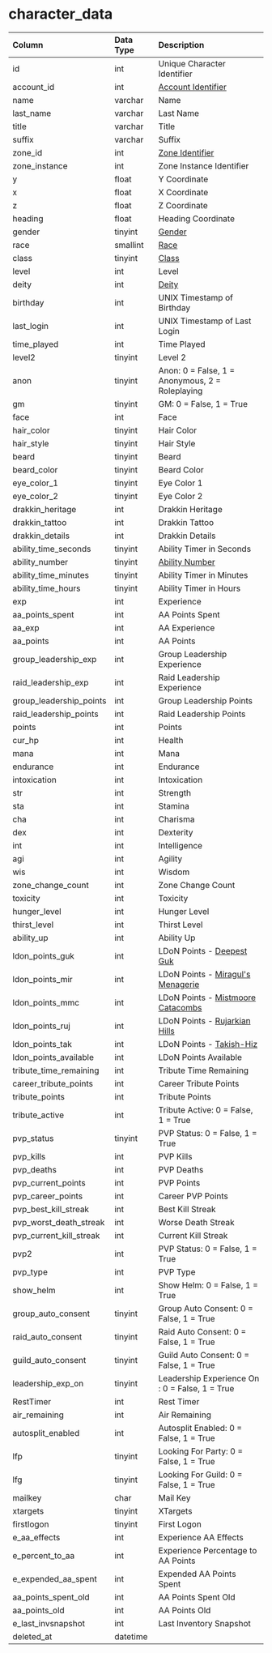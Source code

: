 # character_data

| Column | Data Type | Description |
| :--- | :--- | :--- |
| id | int | Unique Character Identifier |
| account_id | int | [Account Identifier](../../../schema/categories/account/account.md) |
| name | varchar | Name |
| last_name | varchar | Last Name |
| title | varchar | Title |
| suffix | varchar | Suffix |
| zone_id | int | [Zone Identifier](../../../../categories/zones/zone-list) |
| zone_instance | int | Zone Instance Identifier |
| y | float | Y Coordinate |
| x | float | X Coordinate |
| z | float | Z Coordinate |
| heading | float | Heading Coordinate |
| gender | tinyint | [Gender](../../../../categories/npc/genders) |
| race | smallint | [Race](../../../../categories/npc/race-list) |
| class | tinyint | [Class](../../../../categories/player/class-list) |
| level | int | Level |
| deity | int | [Deity](../../../../categories/player/deity-list) |
| birthday | int | UNIX Timestamp of Birthday |
| last_login | int | UNIX Timestamp of Last Login |
| time_played | int | Time Played |
| level2 | tinyint | Level 2 |
| anon | tinyint | Anon: 0 = False, 1 = Anonymous, 2 = Roleplaying |
| gm | tinyint | GM: 0 = False, 1 = True |
| face | int | Face |
| hair_color | tinyint | Hair Color |
| hair_style | tinyint | Hair Style |
| beard | tinyint | Beard |
| beard_color | tinyint | Beard Color |
| eye_color_1 | tinyint | Eye Color 1 |
| eye_color_2 | tinyint | Eye Color 2 |
| drakkin_heritage | int | Drakkin Heritage |
| drakkin_tattoo | int | Drakkin Tattoo |
| drakkin_details | int | Drakkin Details |
| ability_time_seconds | tinyint | Ability Timer in Seconds |
| ability_number | tinyint | [Ability Number](../../../schema/categories/aas/aa_ability.md) |
| ability_time_minutes | tinyint | Ability Timer in Minutes |
| ability_time_hours | tinyint | Ability Timer in Hours |
| exp | int | Experience |
| aa_points_spent | int | AA Points Spent |
| aa_exp | int | AA Experience |
| aa_points | int | AA Points |
| group_leadership_exp | int | Group Leadership Experience |
| raid_leadership_exp | int | Raid Leadership Experience |
| group_leadership_points | int | Group Leadership Points |
| raid_leadership_points | int | Raid Leadership Points |
| points | int | Points |
| cur_hp | int | Health |
| mana | int | Mana |
| endurance | int | Endurance |
| intoxication | int | Intoxication |
| str | int | Strength |
| sta | int | Stamina |
| cha | int | Charisma |
| dex | int | Dexterity |
| int | int | Intelligence |
| agi | int | Agility |
| wis | int | Wisdom |
| zone_change_count | int | Zone Change Count |
| toxicity | int | Toxicity |
| hunger_level | int | Hunger Level |
| thirst_level | int | Thirst Level |
| ability_up | int | Ability Up |
| ldon_points_guk | int | LDoN Points - [Deepest Guk](../../../../categories/zones/ldon-themes) |
| ldon_points_mir | int | LDoN Points - [Miragul's Menagerie](../../../../categories/zones/ldon-themes) |
| ldon_points_mmc | int | LDoN Points - [Mistmoore Catacombs](../../../../categories/zones/ldon-themes) |
| ldon_points_ruj | int | LDoN Points - [Rujarkian Hills](../../../../categories/zones/ldon-themes) |
| ldon_points_tak | int | LDoN Points - [Takish-Hiz](../../../../categories/zones/ldon-themes) |
| ldon_points_available | int | LDoN Points Available |
| tribute_time_remaining | int | Tribute Time Remaining |
| career_tribute_points | int | Career Tribute Points |
| tribute_points | int | Tribute Points |
| tribute_active | int | Tribute Active: 0 = False, 1 = True |
| pvp_status | tinyint | PVP Status: 0 = False, 1 = True |
| pvp_kills | int | PVP Kills |
| pvp_deaths | int | PVP Deaths |
| pvp_current_points | int | PVP Points |
| pvp_career_points | int | Career PVP Points |
| pvp_best_kill_streak | int | Best Kill Streak |
| pvp_worst_death_streak | int | Worse Death Streak |
| pvp_current_kill_streak | int | Current Kill Streak |
| pvp2 | int | PVP Status: 0 = False, 1 = True |
| pvp_type | int | PVP Type |
| show_helm | int | Show Helm: 0 = False, 1 = True |
| group_auto_consent | tinyint | Group Auto Consent: 0 = False, 1 = True |
| raid_auto_consent | tinyint | Raid Auto Consent: 0 = False, 1 = True |
| guild_auto_consent | tinyint | Guild Auto Consent: 0 = False, 1 = True |
| leadership_exp_on | tinyint | Leadership Experience On : 0 = False, 1 = True |
| RestTimer | int | Rest Timer |
| air_remaining | int | Air Remaining |
| autosplit_enabled | int | Autosplit Enabled: 0 = False, 1 = True |
| lfp | tinyint | Looking For Party: 0 = False, 1 = True |
| lfg | tinyint | Looking For Guild: 0 = False, 1 = True |
| mailkey | char | Mail Key |
| xtargets | tinyint | XTargets |
| firstlogon | tinyint | First Logon |
| e_aa_effects | int | Experience AA Effects |
| e_percent_to_aa | int | Experience Percentage to AA Points |
| e_expended_aa_spent | int | Expended AA Points Spent |
| aa_points_spent_old | int | AA Points Spent Old |
| aa_points_old | int | AA Points Old |
| e_last_invsnapshot | int | Last Inventory Snapshot |
| deleted_at | datetime |  |

